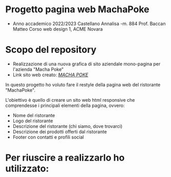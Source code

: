 # Progetto pagina web MachaPoke

* Anno accademico 2022/2023
  Castellano Annalisa -m. 884
  Prof. Baccan Matteo
  Corso web design 1, ACME Novara


# Scopo del repository

* Realizzazione di una nuova grafica di sito aziendale mono-pagina per l'azienda "Macha Poke"
* Link sito web creato: _[MACHA POKE](https://macha-poke.netlify.app)_


In questo progetto ho voluto fare il restyle della pagina web del ristorante "MachaPoke".

L'obiettivo è quello di creare un sito web html responsive che comprendesse i principali elementi della pagina, ovvero:


* Nome del ristorante
* Logo del ristorante
* Descrizione del ristorante (chi siamo, dove trovarci)
* Descrizione dei prodotti offerti dal ristorante
* Footer con contatti e profili social 


# Per riuscire a realizzarlo ho utilizzato:
